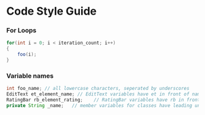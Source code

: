 # Code Style Guide
### For Loops
```java
for(int i = 0; i < iteration_count; i++)
{
    foo(i);
}
```
### Variable names
```java
int foo_name; // all lowercase characters, seperated by underscores
EditText et_element_name; // EditText variables have et in front of name
RatingBar rb_element_rating;    // RatingBar variables have rb in front of name
private String _name;   // member variables for classes have leading underscore
```